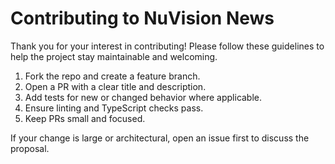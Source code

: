 # Contributing to NuVision News

Thank you for your interest in contributing! Please follow these guidelines to help the project stay maintainable and welcoming.

1. Fork the repo and create a feature branch.
2. Open a PR with a clear title and description.
3. Add tests for new or changed behavior where applicable.
4. Ensure linting and TypeScript checks pass.
5. Keep PRs small and focused.

If your change is large or architectural, open an issue first to discuss the proposal.
